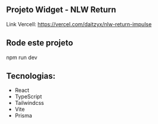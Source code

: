 ## Projeto Widget - NLW Return

Link Vercell: https://vercel.com/daitzyx/nlw-return-impulse

## Rode este projeto

npm run dev

## Tecnologias:

- React
- TypeScript
- Tailwindcss
- Vite
- Prisma
